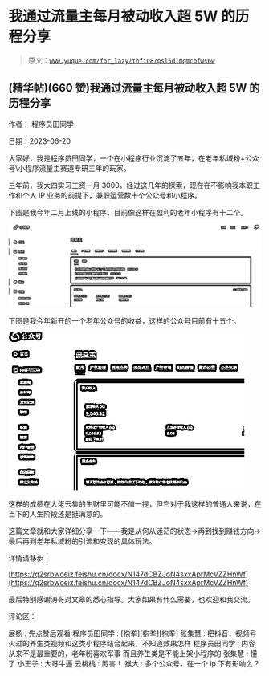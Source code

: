 # 我通过流量主每月被动收入超 5W 的历程分享

> 原文：[`www.yuque.com/for_lazy/thfiu8/psl5d1mqmcbfws6w`](https://www.yuque.com/for_lazy/thfiu8/psl5d1mqmcbfws6w)



## (精华帖)(660 赞)我通过流量主每月被动收入超 5W 的历程分享 

作者： 程序员田同学 

日期：2023-06-20 

大家好，我是程序员田同学，一个在小程序行业沉淀了五年，在老年私域粉+公众号\小程序流量主赛道专研三年的玩家。 

三年前，我大四实习工资一月 3000，经过这几年的探索，现在在不影响我本职工作和个人 IP 业务的前提下，兼职运营数十个公众号和小程序。 

下图是我今年二月上线的小程序，目前像这样在盈利的老年小程序有十二个。 

![](img/d684d0f62841db1acbeaa65762a9a607.png) 

下图是我今年新开的一个老年公众号的收益，这样的公众号目前有十五个。 

![](img/5f4bceb0097b1a0ce615bea0db72d65c.png) 

这样的成绩在大佬云集的生财里可能不值一提，但它对于我这样的普通人来说，在当下的人生阶段还是挺满意的。 

这篇文章就和大家详细分享一下——我是从何从迷茫的状态->再到找到赚钱方向->最后再到老年私域粉的引流和变现的具体玩法。 

详情请移步： 

[https://q2srbwoeiz.feishu.cn/docx/N147dCBZJoN4sxxAprMcVZZHnWf](https://q2srbwoeiz.feishu.cn/docx/N147dCBZJoN4sxxAprMcVZZHnWf) 

最后特别感谢涛哥对文章的悉心指导。大家如果有什么需要，也欢迎和我交流。 

评论区： 

展扬 : 先点赞后观看 程序员田同学 : [抱拳][抱拳][抱拳] 张集慧 : 把抖音，视频号火过的养生类视频和这类小程序结合起来，不知道效果怎样 程序员田同学 : 内容从来不是最重要的，老年粉喜欢军事 而且养生类是不能上架小程序的 张集慧 : 懂了 小王子 : 大哥牛逼 云桃桃 : 厉害！ 猴大 : 多个公众号，在一个 ip 下有影响么？